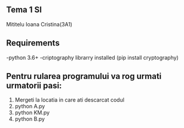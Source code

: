 ## Tema 1 SI 
Mititelu Ioana Cristina(3A1)

## Requirements 
-python 3.6+
-criptography librarry installed (pip install cryptography) 

## Pentru rularea programului va rog urmati urmatorii pasi:
1. Mergeti la locatia in care ati descarcat codul
2. python A.py
3. python KM.py
4. python B.py
